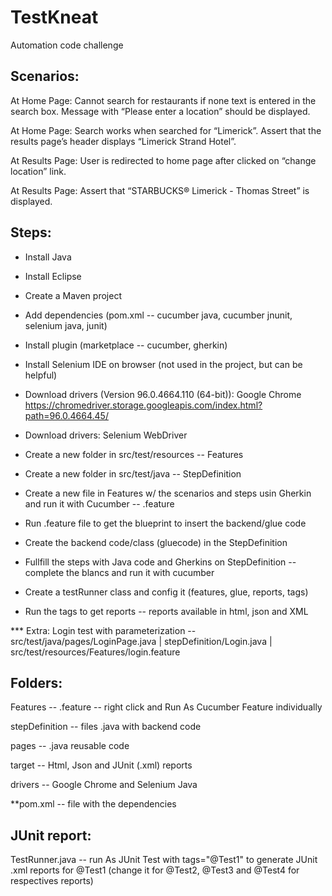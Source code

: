 # TestKneat

Automation code challenge

## Scenarios:

At Home Page: Cannot search for restaurants if none text is entered in the search box. Message with “Please enter a location” should be displayed.

At Home Page: Search works when searched for “Limerick”. Assert that the results page’s header displays “Limerick Strand Hotel”.

At Results Page: User is redirected to home page after clicked on “change location” link.

At Results Page: Assert that “STARBUCKS® Limerick - Thomas Street” is displayed.

## Steps:

* Install Java

* Install Eclipse

* Create a Maven project

* Add dependencies (pom.xml -- cucumber java, cucumber jnunit, selenium java, junit)

* Install plugin (marketplace -- cucumber, gherkin)

* Install Selenium IDE on browser (not used in the project, but can be helpful)

* Download drivers (Version 96.0.4664.110 (64-bit)): Google Chrome https://chromedriver.storage.googleapis.com/index.html?path=96.0.4664.45/

* Download drivers: Selenium WebDriver

* Create a new folder in src/test/resources -- Features

* Create a new folder in src/test/java -- StepDefinition

* Create a new file in Features w/ the scenarios and steps usin Gherkin and run it with Cucumber -- .feature

* Run .feature file to get the blueprint to insert the backend/glue code

* Create the backend code/class (gluecode) in the StepDefinition

* Fullfill the steps with Java code and Gherkins on StepDefinition -- complete the blancs and run it with cucumber

* Create a testRunner class and config it (features, glue, reports, tags)

* Run the tags to get reports -- reports available in html, json and XML

*** Extra: Login test with parameterization -- src/test/java/pages/LoginPage.java | stepDefinition/Login.java | src/test/resources/Features/login.feature 

## Folders:

Features  -- .feature -- right click and Run As Cucumber Feature individually

stepDefinition -- files .java with backend code 

pages -- .java reusable code

target -- Html, Json and JUnit (.xml) reports

drivers -- Google Chrome and Selenium Java

**pom.xml -- file with the dependencies

## JUnit report:

TestRunner.java -- run As JUnit Test with tags="@Test1" to generate JUnit .xml reports for @Test1 (change it for @Test2, @Test3 and @Test4 for respectives reports) 




